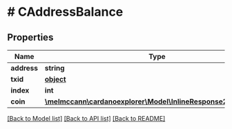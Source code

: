 # # CAddressBalance

## Properties

Name | Type | Description | Notes
------------ | ------------- | ------------- | -------------
**address** | **string** |  | 
**txid** | [**object**](.md) |  | 
**index** | **int** |  | 
**coin** | [**\melmccann\cardanoexplorer\Model\InlineResponse200RightCoin**](InlineResponse200RightCoin.md) |  | 

[[Back to Model list]](../../README.md#documentation-for-models) [[Back to API list]](../../README.md#documentation-for-api-endpoints) [[Back to README]](../../README.md)


